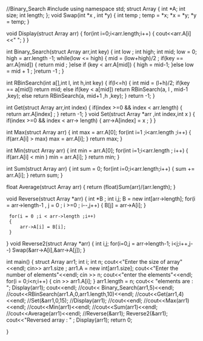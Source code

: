 //Binary_Search
#include <iostream>
using namespace std;
struct Array
{
  int *A;
  int size;
  int length;
};
void Swap(int *x , int *y)
{
    int temp ;
    temp = *x;
    *x = *y;
    *y = temp;
}

void Display(struct Array arr)
{
    for(int i=0;i<arr.length;i++)
    {
        cout<<arr.A[i]<<" ";
    }
}

int Binary_Search(struct Array arr,int key)
{
    int low ;
    int high;
    int mid;
    low = 0;
    high = arr.length -1;
    while(low <= high)
    {
        mid = (low+high)/2 ;
        if(key == arr.A[mid])
        {
            return mid ;
        }else if (key < arr.A[mid])
        {
            high = mid-1;
        }else
          low = mid + 1 ;
    }return -1 ;
}

int RBinSearch(int a[],int l, int h,int key)
{
    if(l<=h)
    {
        int mid = (l+h)/2;
        if(key == a[mid])
         return mid;
        else if(key < a[mid])
         return RBinSearch(a, l , mid-1 ,key);
        else
         return RBinSearch(a, mid+1 ,h ,key);
    }
    return -1;
}

int Get(struct Array arr,int index)
{
    if(index >=0 && index < arr.length)
    {
        return arr.A[index] ;
    }
    return -1;
}
 void Set(struct Array *arr ,int index,int x )
 {
     if(index >=0 && index < arr-> length)
     {
         arr->A[index] = x ;
     }
 }
 
 int Max(struct Array arr)
 {
     int max = arr.A[0];
     for(int i=1 ;i<arr.length ;i++)
     {
         if(arr.A[i] > max)
          max = arr.A[i];
     }
     return max;
 }
 
 int Min(struct Array arr)
 {
     int min = arr.A[0];
     for(int i=1;i<arr.length ; i++)
     {
         if(arr.A[i] < min )
          min = arr.A[i];
     }
     return min;
 }
 
 int Sum(struct Array arr)
 {
     int sum = 0;
     for(int i=0;i<arr.length;i++)
     {
         sum += arr.A[i]; 
     }
     return sum;
 }
 
 float Average(struct Array arr)
 {
     return (float)Sum(arr)/(arr.length);
 }
 
 void Reverse(struct Array *arr)
 {
     int *B ;
     int i,j;
     B = new int[arr->length];
     for(i = arr->length-1 , j = 0 ; i >=0  ; i--,j++)
     {
         B[j] = arr->A[i];
     }
     
     for(i = 0 ;i < arr->length ;i++)
     {
         arr->A[i] = B[i];
     }
 }
 void Reverse2(struct Array *arr)
 {
     int i,j;
     for(i=0,j = arr->length-1; i<j;i++,j--)
     Swap(&arr->A[i],&arr->A[j]);
 }

int main()
{
    struct Array arr1;
    int i;
    int n;
    cout<<"Enter the size of array"<<endl;
    cin>> arr1.size ;
    arr1.A = new int[arr1.size];
    cout<<"Enter the number of elements"<<endl;
    cin >> n;
    cout<<"enter the elements"<<endl;
    for(i = 0;i<n;i++)
    {
        cin >> arr1.A[i];
    }
    arr1.length = n;
    cout<< "elements are : ";
    Display(arr1);
    cout<<endl;
    //cout<< Binary_Search(arr1,5)<<endl;
    //cout<<RBinSearch(arr1.A,0,arr1.length,10)<<endl;
    //cout<<Get(arr1,4)<<endl;
    //Set(&arr1,0,15);
    //Display(arr1);
    //cout<<endl;
    //cout<<Max(arr1)<<endl;
    //cout<<Min(arr1)<<endl;
    //cout<<Sum(arr1)<<endl;
    //cout<<Average(arr1)<<endl;
    //Reverse(&arr1);
    Reverse2(&arr1);
    cout<<"Reversed array : " ;
    Display(arr1);
    return 0;
    
}

